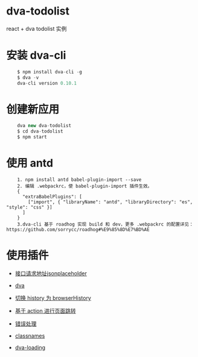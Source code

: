 # dva-todolist
react + dva todolist 实例

# 安装 dva-cli
```js
    $ npm install dva-cli -g
    $ dva -v
    dva-cli version 0.10.1
```

# 创建新应用
```js
    dva new dva-todolist
    $ cd dva-todolist
    $ npm start

```

# 使用 antd
```
    1. npm install antd babel-plugin-import --save
    2. 编辑 .webpackrc，使 babel-plugin-import 插件生效。
    {
      "extraBabelPlugins": [
        ["import", { "libraryName": "antd", "libraryDirectory": "es", "style": "css" }]
      ]
    }
    3.dva-cli 基于 roadhog 实现 build 和 dev，更多 .webpackrc 的配置详见：https://github.com/sorrycc/roadhog#%E9%85%8D%E7%BD%AE
```

# 使用插件
- [接口请求地址jsonplaceholder](https://jsonplaceholder.typicode.com/)
- [dva](https://dvajs.com/guide/)
- [切换 history 为 browserHistory](https://dvajs.com/knowledgemap/#%E5%88%87%E6%8D%A2-history-%E4%B8%BA-browserhistory)
- [基于 action 进行页面跳转](https://dvajs.com/knowledgemap/#%E5%9F%BA%E4%BA%8E-action-%E8%BF%9B%E8%A1%8C%E9%A1%B5%E9%9D%A2%E8%B7%B3%E8%BD%AC)
- [错误处理](https://dvajs.com/knowledgemap/#%E9%94%99%E8%AF%AF%E5%A4%84%E7%90%86)

- [classnames](https://github.com/JedWatson/classnames)
- [dva-loading](https://github.com/dvajs/dva/tree/master/packages/dva-loading)
